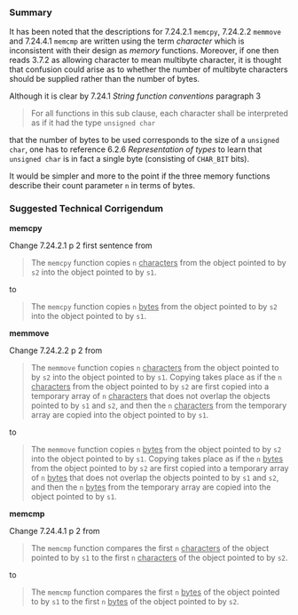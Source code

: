### Summary

It has been noted that the descriptions for 7.24.2.1 `memcpy`, 7.24.2.2
`memmove` and 7.24.4.1 `memcmp` are written using the term *character* which is
inconsistent with their design as *memory* functions. Moreover, if one then
reads 3.7.2 as allowing character to mean multibyte character, it is thought
that confusion could arise as to whether the number of multibyte characters
should be supplied rather than the number of bytes.

Although it is clear by 7.24.1 *String function conventions* paragraph 3

> For all functions in this sub clause, each character shall be interpreted as if
> it had the type `unsigned char`

that the number of bytes to be used corresponds to the size of a `unsigned
char`, one has to reference 6.2.6 *Representation of types* to learn that
`unsigned char` is in fact a single byte (consisting of `CHAR_BIT` bits).

It would be simpler and more to the point if the three memory functions describe
their count parameter `n` in terms of bytes.

### Suggested Technical Corrigendum

**memcpy**

Change 7.24.2.1 p 2 first sentence from

> The `memcpy` function copies `n` <ins>characters</ins> from the object pointed
> to by `s2` into the object pointed to by `s1`.

to

> The `memcpy` function copies `n` <ins>bytes</ins> from the object pointed to by
> `s2` into the object pointed to by `s1`.

**memmove**

Change 7.24.2.2 p 2 from

> The `memmove` function copies `n` <ins>characters</ins> from the object pointed
> to by `s2` into the object pointed to by `s1`. Copying takes place as if the `n`
> <ins>characters</ins> from the object pointed to by `s2` are first copied into a
> temporary array of `n` <ins>characters</ins> that does not overlap the objects
> pointed to by `s1` and `s2`, and then the `n` <ins>characters</ins> from the
> temporary array are copied into the object pointed to by `s1`.

to

> The `memmove` function copies `n` <ins>bytes</ins> from the object pointed to by
> `s2` into the object pointed to by `s1`. Copying takes place as if the `n`
> <ins>bytes</ins> from the object pointed to by `s2` are first copied into a
> temporary array of `n` <ins>bytes</ins> that does not overlap the objects
> pointed to by `s1` and `s2`, and then the `n` <ins>bytes</ins> from the
> temporary array are copied into the object pointed to by `s1`.

**memcmp**

Change 7.24.4.1 p 2 from

> The `memcmp` function compares the first `n` <ins>characters</ins> of the object
> pointed to by `s1` to the first `n` <ins>characters</ins> of the object pointed
> to by `s2`.

to

> The `memcmp` function compares the first `n` <ins>bytes</ins> of the object
> pointed to by `s1` to the first `n` <ins>bytes</ins> of the object pointed to by
> `s2`.
